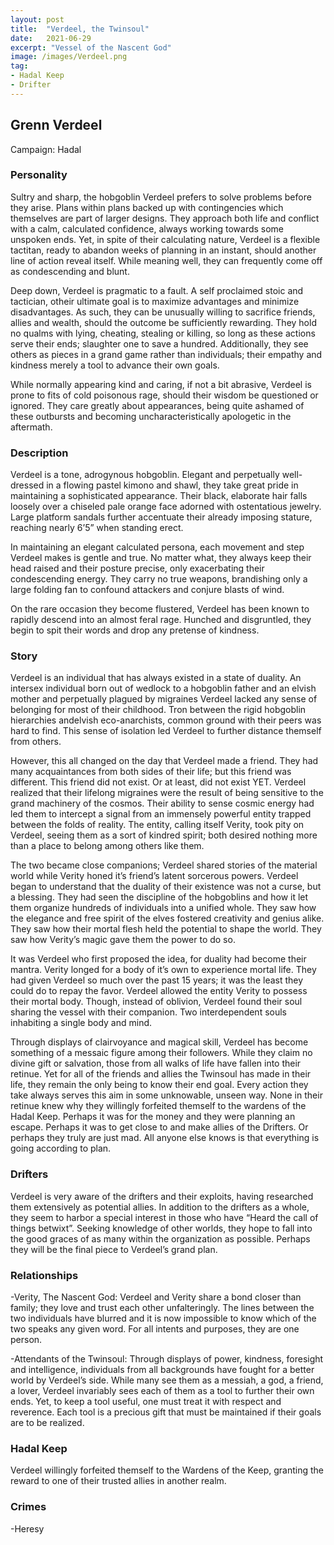 ```yaml
---
layout: post
title:  "Verdeel, the Twinsoul"
date:   2021-06-29
excerpt: "Vessel of the Nascent God"
image: /images/Verdeel.png
tag:
- Hadal Keep
- Drifter
---
```


## Grenn Verdeel
Campaign: Hadal

### Personality
Sultry and sharp, the hobgoblin Verdeel prefers to solve problems before they arise. Plans within plans backed up with contingencies which themselves are part of larger designs. They approach both life and conflict with a calm, calculated confidence, always working towards some unspoken ends. Yet, in spite of their calculating nature, Verdeel is a flexible tactitan, ready to abandon weeks of planning in an instant, should another line of action reveal itself. While meaning well, they can frequently come off as condescending and blunt.

Deep down, Verdeel is pragmatic to a fault. A self proclaimed stoic and tactician, otheir ultimate goal is to maximize advantages and minimize disadvantages.  As such, they can be unusually willing to sacrifice friends, allies and wealth, should the outcome be sufficiently rewarding. They hold no qualms with lying, cheating, stealing or killing, so long as these actions serve their ends; slaughter one to save a hundred. Additionally, they see others as pieces in a grand game rather than individuals; their empathy and kindness merely a tool to advance their own goals.

While normally appearing kind and caring, if not a bit abrasive, Verdeel is prone to fits of cold poisonous rage, should their wisdom be questioned or ignored. They care greatly about appearances, being quite ashamed of these outbursts and becoming uncharacteristically apologetic in the aftermath.



### Description

Verdeel is a tone, adrogynous hobgoblin. Elegant and perpetually well-dressed in a flowing pastel kimono and shawl, they take great pride in maintaining a sophisticated appearance. Their black, elaborate hair falls loosely over a chiseled pale orange face adorned with ostentatious jewelry. Large platform sandals further accentuate their already imposing stature, reaching nearly 6’5” when standing erect. 

In maintaining an elegant calculated persona, each movement and step Verdeel makes is gentle and true. No matter what, they always keep their head raised and their posture precise, only exacerbating their condescending energy. They carry no true weapons, brandishing only a large folding fan to confound attackers and conjure blasts of wind.

On the rare occasion they become flustered, Verdeel has been known to rapidly descend into an almost feral rage. Hunched and disgruntled, they begin to spit their words and drop any pretense of kindness. 


### Story

Verdeel is an individual that has always existed in a state of duality. An intersex individual born out of wedlock to a hobgoblin father and an elvish mother and perpetually plagued by migraines Verdeel lacked any sense of belonging for most of their childhood. Tron between the rigid hobgoblin hierarchies andelvish eco-anarchists, common ground with their peers was hard to find. This sense of isolation led Verdeel to further distance themself from others. 

However, this all changed on the day that Verdeel made a friend. They had many acquaintances from both sides of their life; but this friend was different. This friend did not exist. Or at least, did not exist YET. Verdeel realized that their lifelong migraines were the result of being sensitive to the grand machinery of the cosmos. Their ability to sense cosmic energy had led them to intercept a signal from an immensely powerful entity trapped between the folds of reality. The entity, calling itself Verity, took pity on Verdeel, seeing them as a sort of kindred spirit; both desired nothing more than a place to belong among others like them.

The two became close companions; Verdeel shared stories of the material world while Verity honed it’s friend’s latent sorcerous powers. Verdeel began to understand that the duality of their existence was not a curse, but a blessing. They had seen the discipline of the hobgoblins and how it let them organize hundreds of individuals into a unified whole. They saw how the elegance and free spirit of the elves fostered creativity and genius alike.  They saw how their mortal flesh held the potential to shape the world. They saw how Verity’s magic gave them the power to do so.

It was Verdeel who first proposed the idea, for duality had become their mantra. Verity longed for a body of it’s own to experience mortal life. They had given Verdeel so much over the past 15 years; it was the least they could do to repay the favor. Verdeel allowed the entity Verity to possess their mortal body. Though, instead of oblivion, Verdeel found their soul sharing the vessel with their companion. Two interdependent souls inhabiting a single body and mind. 

Through displays of clairvoyance and magical skill, Verdeel has become something of a messaic figure among their followers. While they claim no divine gift or salvation, those from all walks of life have fallen into their retinue. Yet for all of the friends and allies the Twinsoul has made in their life, they remain the only being to know their end goal. Every action they take always serves this aim in some unknowable, unseen way. None in their retinue knew why they willingly forfeited themself to the wardens of the Hadal Keep. Perhaps it was for the money and they were planning an escape. Perhaps it was to get close to and make allies of the Drifters. Or perhaps they truly are just mad. All anyone else knows is that everything is going according to plan.

### Drifters

Verdeel is very aware of the drifters and their exploits, having researched them extensively as potential allies. In addition to the drifters as a whole, they seem to harbor a special interest in those who have “Heard the call of things betwixt”. Seeking knowledge of other worlds, they hope to fall into the good graces of as many within the organization as possible. Perhaps they will be the final piece to Verdeel’s grand plan.

### Relationships
-Verity, The Nascent God: Verdeel and Verity share a bond closer than family; they love and trust each other unfalteringly. The lines between the two individuals have blurred and it is now impossible to know which of the two speaks any given word. For all intents and purposes, they are one person.

-Attendants of the Twinsoul: Through displays of power, kindness, foresight and intelligence, individuals from all backgrounds have fought for a better world by Verdeel’s side. While many see them as a messiah, a god, a friend, a lover, Verdeel invariably sees each of them as a tool to further their own ends. Yet, to keep a tool useful, one must treat it with respect and reverence. Each tool is a precious gift that must be maintained if their goals are to be realized.

### Hadal Keep
Verdeel willingly forfeited themself to the Wardens of the Keep, granting the reward to one of their trusted allies in another realm.

### Crimes
-Heresy


